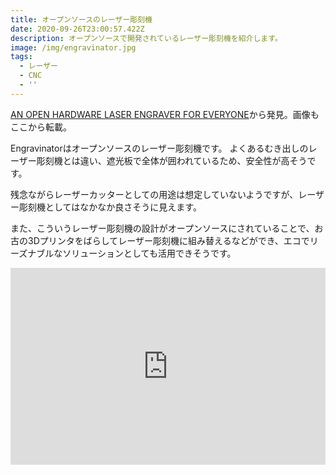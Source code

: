 ```yaml
---
title: オープンソースのレーザー彫刻機
date: 2020-09-26T23:00:57.422Z
description: オープンソースで開発されているレーザー彫刻機を紹介します。
image: /img/engravinator.jpg
tags:
  - レーザー
  - CNC
  - ''
---
```

[AN OPEN HARDWARE LASER ENGRAVER FOR EVERYONE](https://hackaday.com/2019/11/06/an-open-hardware-laser-engraver-for-everyone/)から発見。画像もここから転載。

Engravinatorはオープンソースのレーザー彫刻機です。
よくあるむき出しのレーザー彫刻機とは違い、遮光板で全体が囲われているため、安全性が高そうです。

残念ながらレーザーカッターとしての用途は想定していないようですが、レーザー彫刻機としてはなかなか良さそうに見えます。

また、こういうレーザー彫刻機の設計がオープンソースにされていることで、お古の3Dプリンタをばらしてレーザー彫刻機に組み替えるなどができ、エコでリーズナブルなソリューションとしても活用できそうです。

<iframe width="100%" height="315" src="https://www.youtube.com/embed/gxyTThEgWBA" frameborder="0" allow="accelerometer; autoplay; encrypted-media; gyroscope; picture-in-picture" allowfullscreen></iframe>


